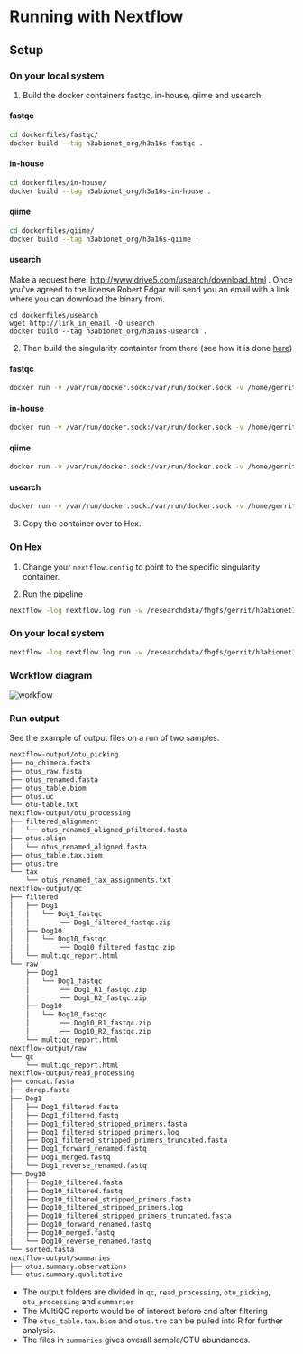 # Running with Nextflow

## Setup

### On your local system

1) Build the docker containers fastqc, in-house, qiime and usearch:

#### fastqc
```bash
cd dockerfiles/fastqc/
docker build --tag h3abionet_org/h3a16s-fastqc .
```

#### in-house
```bash
cd dockerfiles/in-house/
docker build --tag h3abionet_org/h3a16s-in-house .
```

#### qiime
```bash
cd dockerfiles/qiime/
docker build --tag h3abionet_org/h3a16s-qiime .
```

#### usearch
Make a request here: http://www.drive5.com/usearch/download.html . Once you've agreed to the license Robert Edgar will send you an email with a link where you can download the binary from.

```
cd dockerfiles/usearch
wget http://link_in_email -O usearch
docker build --tag h3abionet_org/h3a16s-usearch .
```

2) Then build the singularity containter from there (see how it is done [here](https://github.com/singularityware/docker2singularity))

#### fastqc
```bash
docker run -v /var/run/docker.sock:/var/run/docker.sock -v /home/gerrit/scratch/h3abionet16S/singularity-containers/:/output --privileged -t --rm singularityware/docker2singularity h3abionet_org/h3a16s-fastqc
```

#### in-house
```bash
docker run -v /var/run/docker.sock:/var/run/docker.sock -v /home/gerrit/scratch/h3abionet16S/singularity-containers/:/output --privileged -t --rm singularityware/docker2singularity h3abionet_org/h3a16s-in-house
```

#### qiime
```bash
docker run -v /var/run/docker.sock:/var/run/docker.sock -v /home/gerrit/scratch/h3abionet16S/singularity-containers/:/output --privileged -t --rm singularityware/docker2singularity h3abionet_org/h3a16s-qiime
```

#### usearch
```bash
docker run -v /var/run/docker.sock:/var/run/docker.sock -v /home/gerrit/scratch/h3abionet16S/singularity-containers/:/output --privileged -t --rm singularityware/docker2singularity h3abionet_org/h3a16s-usearch
```

3) Copy the container over to Hex.

### On Hex

1) Change your `nextflow.config` to point to the specific singularity container.

2) Run the pipeline

```bash
nextflow -log nextflow.log run -w /researchdata/fhgfs/gerrit/h3abionet16S/nextflow-workdir -c /home/gerrit/code/h3abionet16S/workflows-nf/nextflow.config.hex /home/gerrit/code/h3abionet16S/workflows-nf/main.nf -profile hex
```

### On your local system
```bash
nextflow -log nextflow.log run -w /researchdata/fhgfs/gerrit/h3abionet16S/nextflow-workdir -c /home/gerrit/code/h3abionet16S/workflows-nf/nextflow.config.local /home/gerrit/code/h3abionet16S/workflows-nf/main.nf -profile local
```

### Workflow diagram

![workflow](https://raw.githubusercontent.com/h3abionet/h3abionet16S/master/workflows-nxf/h3abionet16S_NXF_workflow.png "Nextflow workflow")

### Run output

See the example of output files on a run of two samples.

```bash
nextflow-output/otu_picking
├── no_chimera.fasta
├── otus_raw.fasta
├── otus_renamed.fasta
├── otus_table.biom
├── otus.uc
└── otu-table.txt
nextflow-output/otu_processing
├── filtered_alignment
│   └── otus_renamed_aligned_pfiltered.fasta
├── otus.align
│   └── otus_renamed_aligned.fasta
├── otus_table.tax.biom
├── otus.tre
└── tax
    └── otus_renamed_tax_assignments.txt
nextflow-output/qc
├── filtered
│   ├── Dog1
│   │   └── Dog1_fastqc
│   │       └── Dog1_filtered_fastqc.zip
│   ├── Dog10
│   │   └── Dog10_fastqc
│   │       └── Dog10_filtered_fastqc.zip
│   └── multiqc_report.html
└── raw
    ├── Dog1
    │   └── Dog1_fastqc
    │       ├── Dog1_R1_fastqc.zip
    │       └── Dog1_R2_fastqc.zip
    ├── Dog10
    │   └── Dog10_fastqc
    │       ├── Dog10_R1_fastqc.zip
    │       └── Dog10_R2_fastqc.zip
    └── multiqc_report.html
nextflow-output/raw
└── qc
    └── multiqc_report.html
nextflow-output/read_processing
├── concat.fasta
├── derep.fasta
├── Dog1
│   ├── Dog1_filtered.fasta
│   ├── Dog1_filtered.fastq
│   ├── Dog1_filtered_stripped_primers.fasta
│   ├── Dog1_filtered_stripped_primers.log
│   ├── Dog1_filtered_stripped_primers_truncated.fasta
│   ├── Dog1_forward_renamed.fastq
│   ├── Dog1_merged.fastq
│   └── Dog1_reverse_renamed.fastq
├── Dog10
│   ├── Dog10_filtered.fasta
│   ├── Dog10_filtered.fastq
│   ├── Dog10_filtered_stripped_primers.fasta
│   ├── Dog10_filtered_stripped_primers.log
│   ├── Dog10_filtered_stripped_primers_truncated.fasta
│   ├── Dog10_forward_renamed.fastq
│   ├── Dog10_merged.fastq
│   └── Dog10_reverse_renamed.fastq
└── sorted.fasta
nextflow-output/summaries
├── otus.summary.observations
└── otus.summary.qualitative
```

* The output folders are divided in `qc`, `read_processing`, `otu_picking`, `otu_processing` and `summaries`
* The MultiQC reports would be of interest before and after filtering
* The `otus_table.tax.biom` and `otus.tre` can be pulled into R for further analysis.
* The files in `summaries` gives overall sample/OTU abundances.
